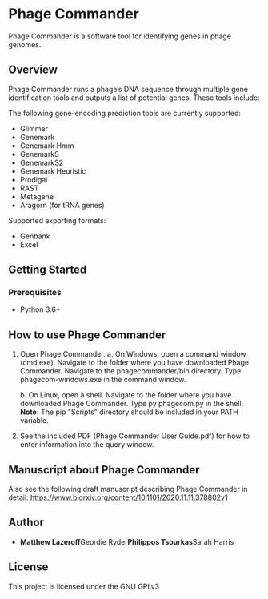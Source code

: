 # Phage Commander 
Phage Commander is a software tool for identifying genes in phage genomes.


## Overview
Phage Commander runs a phage’s DNA sequence through multiple gene identification tools and outputs a list of potential genes. These tools include:

The following gene-encoding prediction tools are currently supported:
* Glimmer
* Genemark
* Genemark Hmm
* GenemarkS
* GenemarkS2
* Genemark Heuristic
* Prodigal
* RAST
* Metagene
* Aragorn (for tRNA genes)

Supported exporting formats:
* Genbank
* Excel


## Getting Started
### Prerequisites
* Python 3.6+


## How to use Phage Commander
1. Open Phage Commander.
   a. On Windows, open a command window (cmd.exe). Navigate to the folder where you
   have downloaded Phage Commander. Navigate to the phagecommander/bin directory.
   Type phagecom-windows.exe in the command window. 
   
   b. On Linux, open a shell. Navigate to the folder where you have downloaded Phage
   Commander. Type py phagecom.py in the shell.
   **Note:** The pip "Scripts" directory should be included in your PATH variable.
   
2. See the included PDF (Phage Commander User Guide.pdf) for how to enter 
   information into the query window.
   

## Manuscript about Phage Commander
Also see the following draft manuscript describing Phage Commander in detail:
https://www.biorxiv.org/content/10.1101/2020.11.11.378802v1


## Author
* **Matthew Lazeroff**Geordie Ryder**Philippos Tsourkas**Sarah Harris


## License
This project is licensed under the GNU GPLv3

